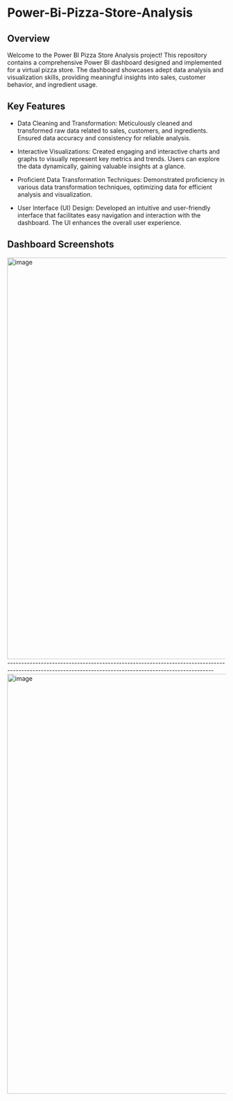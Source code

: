 # Power-Bi-Pizza-Store-Analysis
## Overview
Welcome to the Power BI Pizza Store Analysis project! This repository contains a comprehensive Power BI dashboard designed and implemented for a virtual pizza store. The dashboard showcases adept data analysis and visualization skills, providing meaningful insights into sales, customer behavior, and ingredient usage.

## Key Features
- Data Cleaning and Transformation: Meticulously cleaned and transformed raw data related to sales, customers, and ingredients. Ensured data accuracy and consistency for reliable analysis.

- Interactive Visualizations: Created engaging and interactive charts and graphs to visually represent key metrics and trends. Users can explore the data dynamically, gaining valuable insights at a glance.

- Proficient Data Transformation Techniques: Demonstrated proficiency in various data transformation techniques, optimizing data for efficient analysis and visualization.

- User Interface (UI) Design: Developed an intuitive and user-friendly interface that facilitates easy navigation and interaction with the dashboard. The UI enhances the overall user experience.

## Dashboard Screenshots
<img width="925" alt="image" src="https://github.com/SiddheshJPatil/Power-Bi-Pizza-Store-Analysis/assets/105580446/7e23278a-c40c-4145-a62f-07ba9ab54500">
--------------------------------------------------------------------------------------------------------------------------------------------------------
<img width="967" alt="image" src="https://github.com/SiddheshJPatil/Power-Bi-Pizza-Store-Analysis/assets/105580446/8380f0ef-ef71-43cc-99c1-28969800883d">
